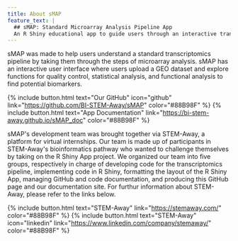 ```yaml
---
title: About sMAP
feature_text: | 
  ## sMAP: Standard Microarray Analysis Pipeline App
  An R Shiny educational app to guide users through an interactive transcriptomics pipeline
---
```


sMAP was made to help users understand a standard transcriptomics pipeline by taking them through the steps of microarray analysis. sMAP has an interactive user interface where users upload a GEO dataset and explore functions for quality control, statistical analysis, and functional analysis to find potential biomarkers. 

{% include button.html text="Our GitHub" icon="github" link="https://github.com/BI-STEM-Away/sMAP" color="#88B98F" %} {% include button.html text="App Documentation" link="https://bi-stem-away.github.io/sMAP_doc" color="#88B98F" %} 

sMAP's development team was brought together via STEM-Away, a platform for virtual internships. Our team is made up of participants in STEM-Away's bioinformatics pathway who wanted to challenge themselves by taking on the R Shiny App project. We organized our team into five groups, respectively in charge of developing code for the transcriptomics pipeline, implementing code in R Shiny, formatting the layout of the R Shiny App, managing GitHub and code documentation, and producing this GitHub page and our documentation site. For furthur information about STEM-Away, please refer to the links below.


{% include button.html text="STEM-Away"  link="https://stemaway.com/" color="#88B98F" %} {% include button.html text="STEM-Away" icon="linkedin" link="https://www.linkedin.com/company/stemaway/" color="#88B98F" %}
